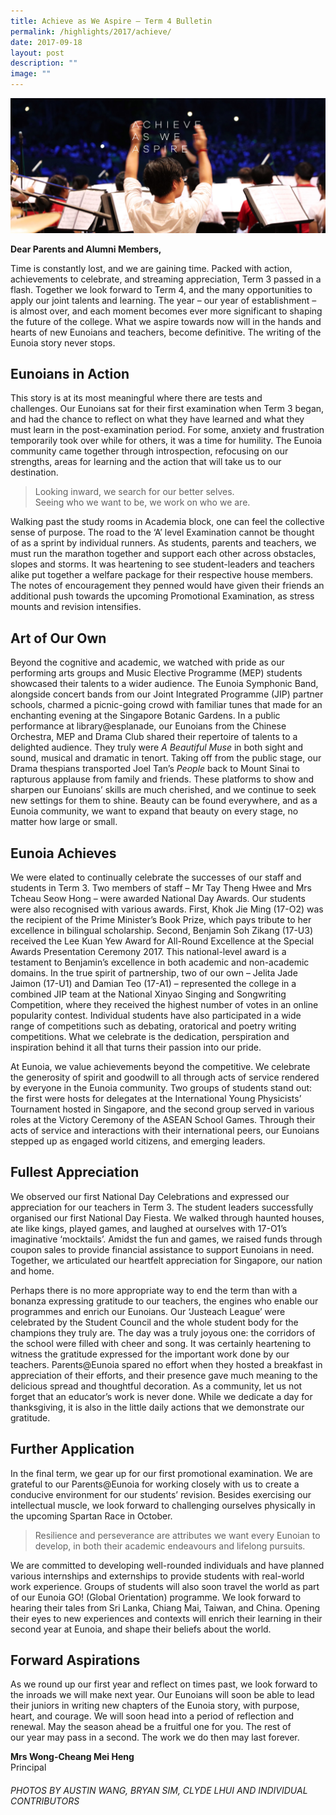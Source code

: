 ```yaml
---
title: Achieve as We Aspire – Term 4 Bulletin
permalink: /highlights/2017/achieve/
date: 2017-09-18
layout: post
description: ""
image: ""
---
```

![](/images/Achieve_Banner.jpg)

**Dear Parents and Alumni Members,**

Time is constantly lost, and we are gaining time. Packed with action, achievements to celebrate, and streaming appreciation, Term 3 passed in a flash. Together we look forward to Term 4, and the many opportunities to apply our joint talents and learning. The year – our year of establishment – is almost over, and each moment becomes ever more significant to shaping the future of the college. What we aspire towards now will in the hands and hearts of new Eunoians and teachers, become definitive. The writing of the Eunoia story never stops.

## Eunoians in Action

This story is at its most meaningful where there are tests and challenges. Our Eunoians sat for their first examination when Term 3 began, and had the chance to reflect on what they have learned and what they must learn in the post-examination period. For some, anxiety and frustration temporarily took over while for others, it was a time for humility. The Eunoia community came together through introspection, refocusing on our strengths, areas for learning and the action that will take us to our destination.

> Looking inward, we search for our better selves.  
> Seeing who we want to be, we work on who we are.

Walking past the study rooms in Academia block, one can feel the collective sense of purpose. The road to the ‘A’ level Examination cannot be thought of as a sprint by individual runners. As students, parents and teachers, we must run the marathon together and support each other across obstacles, slopes and storms. It was heartening to see student-leaders and teachers alike put together a welfare package for their respective house members. The notes of encouragement they penned would have given their friends an additional push towards the upcoming Promotional Examination, as stress mounts and revision intensifies.

## Art of Our Own

Beyond the cognitive and academic, we watched with pride as our performing arts groups and Music Elective Programme (MEP) students showcased their talents to a wider audience. The Eunoia Symphonic Band, alongside concert bands from our Joint Integrated Programme (JIP) partner schools, charmed a picnic-going crowd with familiar tunes that made for an enchanting evening at the Singapore Botanic Gardens. In a public performance at library@esplanade, our Eunoians from the Chinese Orchestra, MEP and Drama Club shared their repertoire of talents to a delighted audience. They truly were _A Beautiful Muse_ in both sight and sound, musical and dramatic in tenort. Taking off from the public stage, our Drama thespians transported Joel Tan’s _People_ back to Mount Sinai to rapturous applause from family and friends. These platforms to show and sharpen our Eunoians’ skills are much cherished, and we continue to seek new settings for them to shine. Beauty can be found everywhere, and as a Eunoia community, we want to expand that beauty on every stage, no matter how large or small.

## Eunoia Achieves

We were elated to continually celebrate the successes of our staff and students in Term 3. Two members of staff – Mr Tay Theng Hwee and Mrs Tcheau Seow Hong – were awarded National Day Awards. Our students were also recognised with various awards. First, Khok Jie Ming (17-O2) was the recipient of the Prime Minister’s Book Prize, which pays tribute to her excellence in bilingual scholarship. Second, Benjamin Soh Zikang (17-U3) received the Lee Kuan Yew Award for All-Round Excellence at the Special Awards Presentation Ceremony 2017. This national-level award is a testament to Benjamin’s excellence in both academic and non-academic domains. In the true spirit of partnership, two of our own – Jelita Jade Jaimon (17-U1) and Damian Teo (17-A1) – represented the college in a combined JIP team at the National Xinyao Singing and Songwriting Competition, where they received the highest number of votes in an online popularity contest. Individual students have also participated in a wide range of competitions such as debating, oratorical and poetry writing competitions. What we celebrate is the dedication, perspiration and inspiration behind it all that turns their passion into our pride.

At Eunoia, we value achievements beyond the competitive. We celebrate the generosity of spirit and goodwill to all through acts of service rendered by everyone in the Eunoia community. Two groups of students stand out: the first were hosts for delegates at the International Young Physicists’ Tournament hosted in Singapore, and the second group served in various roles at the Victory Ceremony of the ASEAN School Games. Through their acts of service and interactions with their international peers, our Eunoians stepped up as engaged world citizens, and emerging leaders.

## Fullest Appreciation

We observed our first National Day Celebrations and expressed our appreciation for our teachers in Term 3. The student leaders successfully organised our first National Day Fiesta. We walked through haunted houses, ate like kings, played games, and laughed at ourselves with 17-O1’s imaginative ‘mocktails’. Amidst the fun and games, we raised funds through coupon sales to provide financial assistance to support Eunoians in need. Together, we articulated our heartfelt appreciation for Singapore, our nation and home.

Perhaps there is no more appropriate way to end the term than with a bonanza expressing gratitude to our teachers, the engines who enable our programmes and enrich our Eunoians. Our ‘Justeach League’ were celebrated by the Student Council and the whole student body for the champions they truly are. The day was a truly joyous one: the corridors of the school were filled with cheer and song. It was certainly heartening to witness the gratitude expressed for the important work done by our teachers. Parents@Eunoia spared no effort when they hosted a breakfast in appreciation of their efforts, and their presence gave much meaning to the delicious spread and thoughtful decoration. As a community, let us not forget that an educator’s work is never done. While we dedicate a day for thanksgiving, it is also in the little daily actions that we demonstrate our gratitude.

## Further Application

In the final term, we gear up for our first promotional examination. We are grateful to our Parents@Eunoia for working closely with us to create a conducive environment for our students’ revision. Besides exercising our intellectual muscle, we look forward to challenging ourselves physically in the upcoming Spartan Race in October.

> Resilience and perseverance are attributes we want every Eunoian to develop, in both their academic endeavours and lifelong pursuits.

We are committed to developing well-rounded individuals and have planned various internships and externships to provide students with real-world work experience. Groups of students will also soon travel the world as part of our Eunoia GO! (Global Orientation) programme. We look forward to hearing their tales from Sri Lanka, Chiang Mai, Taiwan, and China. Opening their eyes to new experiences and contexts will enrich their learning in their second year at Eunoia, and shape their beliefs about the world.

## Forward Aspirations

As we round up our first year and reflect on times past, we look forward to the inroads we will make next year. Our Eunoians will soon be able to lead their juniors in writing new chapters of the Eunoia story, with purpose, heart, and courage. We will soon head into a period of reflection and renewal. May the season ahead be a fruitful one for you. The rest of our year may pass in a second. The work we do then may last forever.

**Mrs Wong-Cheang Mei Heng**  
Principal

###### PHOTOS BY AUSTIN WANG, BRYAN SIM, CLYDE LHUI AND INDIVIDUAL CONTRIBUTORS